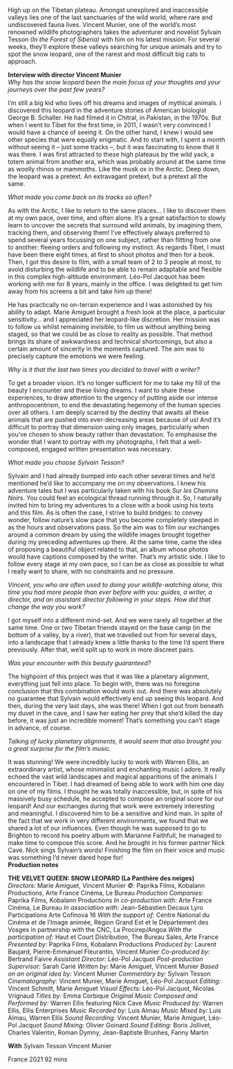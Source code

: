 
High up on the Tibetan plateau. Amongst unexplored and inaccessible valleys lies one of the last sanctuaries of the wild world, where rare and undiscovered fauna lives. Vincent Munier, one of the world’s most renowned wildlife photographers takes the adventurer and novelist Sylvain Tesson _(In the Forest of Siberia)_ with him on his latest mission. For several weeks, they’ll explore these valleys searching for unique animals and try to spot the snow leopard, one of the rarest and most difficult big cats to approach.<br>

**Interview with director Vincent Munier**<br>
_Why has the snow leopard been the main focus of your thoughts and your journeys over the past few years?_

I’m still a big kid who lives off his dreams and images of mythical animals. I discovered this leopard in the adventure stories of American biologist George B. Schaller. He had filmed it in Chitral, in Pakistan, in the 1970s. But when I went to Tibet for the first time, in 2011, I wasn’t very convinced I would have a chance of seeing it. On the other hand, I knew I would see other species that were equally enigmatic. And to start with, I spent a month without seeing it – just some tracks –, but it was fascinating to know that it was there. I was first attracted to these high plateaus by the wild yack, a totem animal from another era, which was probably around at the same time as woolly rhinos or mammoths. Like the musk ox in the Arctic. Deep down, the leopard was a pretext. An extravagant pretext, but a pretext all the same.

_What made you come back on its tracks so often?_

As with the Arctic, I like to return to the same places… I like to discover them at my own pace, over time, and often alone. It’s a great satisfaction to slowly learn to uncover the secrets that surround wild animals, by imagining them, tracking them, and observing them! I’ve effectively always preferred to spend several years focussing on one subject, rather than flitting from one to another: fleeing orders and following my instinct. As regards Tibet, I must have been there eight times, at first to shoot photos and then for a book. Then, I got this desire to film, with a small team of 2 to 3 people at most, to avoid disturbing the wildlife and to be able to remain adaptable and flexible in this complex high-altitude environment. Léo-Pol Jacquot has been working with me for 8 years, mainly in the office. I was delighted to get him away from his screens a bit and take him up there!

He has practically no on-terrain experience and I was astonished by his ability to adapt. Marie Amiguet brought a fresh look at the place, a particular sensitivity… and I appreciated her leopard-like discretion. Her mission was to follow us whilst remaining invisible, to film us without anything being staged, so that we could be as close to reality as possible. That method brings its share of awkwardness and technical shortcomings, but also a certain amount of sincerity in the moments captured. The aim was to precisely capture the emotions we were feeling.

_Why is it that the last two times you decided to travel with a writer?_

To get a broader vision. It’s no longer sufficient for me to take my fill of the beauty I encounter and these living dreams. I want to share these experiences, to draw attention to the urgency of putting aside our intense anthropocentrism, to end the devastating hegemony of the human species over all others. I am deeply scarred by the destiny that awaits all these animals that are pushed into ever-decreasing areas because of us! And it’s difficult to portray that dimension using only images, particularly when you’ve chosen to show beauty rather than devastation. To emphasise the wonder that I want to portray with my photographs, I felt that a well-composed, engaged written presentation was necessary.

_What made you choose Sylvain Tesson?_

Sylvain and I had already bumped into each other several times and he’d mentioned he’d like to accompany me on my observations. I knew his adventure tales but I was particularly taken with his book _Sur les Chemins Noirs_. You could feel an ecological thread running through it. So, I naturally invited him to bring my adventures to a close with a book using his texts and this film. As is often the case, I strive to build bridges: to convey wonder, follow nature’s slow pace that you become completely steeped in as the hours and observations pass. So the aim was to film our exchanges around a common dream by using the wildlife images brought together during my preceding adventures up there. At the same time, came the idea of proposing a beautiful object related to that, an album whose photos would have captions composed by the writer. That’s my artistic side. I like to follow every stage at my own pace, so I can be as close as possible to what I really want to share, with no constraints and no pressure.

_Vincent, you who are often used to doing your wildlife-watching alone, this time you had more people than ever before with you: guides, a writer, a director, and an assistant director following in your steps. How did that change the way you work?_

I got myself into a different mind-set. And we were rarely all together at the same time. One or two Tibetan friends stayed on the base camp (in the bottom of a valley, by a river), that we travelled out from for several days, into a landscape that I already knew a little thanks to the time I’d spent there previously. After that, we’d split up to work in more discreet pairs.

_Was your encounter with this beauty guaranteed?_

The highpoint of this project was that it was like a planetary alignment, everything just fell into place. To begin with, there was no foregone conclusion that this combination would work out. And there was absolutely no guarantee that Sylvain would effectively end up seeing this leopard. And then, during the very last days, she was there! When I got out from beneath my duvet in the cave, and I saw her eating her prey that she’d killed the day before, it was just an incredible moment! That’s something you can’t stage in advance, of course.

_Talking of lucky planetary alignments, it would seem that also brought you a great surprise for the film’s music._

It was stunning! We were incredibly lucky to work with Warren Ellis, an extraordinary artist, whose minimalist and enchanting music I adore. It really echoed the vast wild landscapes and magical apparitions of the animals I encountered in Tibet. I had dreamed of being able to work with him one day on one of my films. I thought he was totally inaccessible, but, in spite of his massively busy schedule, he accepted to compose an original score for our leopard! And our exchanges during that work were extremely interesting and meaningful. I discovered him to be a sensitive and kind man. In spite of the fact that we work in very different environments, we found that we shared a lot of our influences. Even though he was supposed to go to Brighton to record his poetry album with Marianne Faithfull, he managed to make time to compose this score. And he brought in his former partner Nick Cave. Nick sings Sylvain’s words! Finishing the film on their voice and music was something I’d never dared hope for!<br>
**Production notes**<br>

**THE VELVET QUEEN: SNOW LEOPARD (La Panthère des neiges)**<br>
_Directors:_ Marie Amiguet, Vincent Munier
_©:_ Paprika Films, Kobalann Productions, Arte France Cinéma, Le Bureau
_Production Companies:_ Paprika Films, Kobalann Productions
_In co-production with:_ Arte France Cinéma, Le Bureau
_In association with:_ Jean-Sébastien Decaux Lyro Participations Arte Cofinova 16
_With the support of:_ Centre National du Cinéma et de l’Image animée, Région Grand Est et le Département des Vosges in partnership with the CNC, La Procirep/Angoa
_With the participation of:_ Haut et Court Distribution, The Bureau Sales, Arte France
_Presented by:_ Paprika Films, Kobalann Productions
_Produced by:_ Laurent Baujard, Pierre-Emmanuel Fleurantin, Vincent Munier
_Co-produced by:_ Bertrand Faivre
_Assistant Director:_ Léo-Pol Jacquot
_Post-production Supervisor:_ Sarah Carié
_Written by:_ Marie Amiguet, Vincent Munier
_Based on an original idea by:_ Vincent Munier
_Commentary by:_ Sylvain Tesson
_Cinematography:_ Vincent Munier, Marie Amiguet, Léo-Pol Jacquot
_Editing:_ Vincent Schmitt, Marie Amiguet
_Visual Effects:_ Léo-Pol Jacquot, Nicolas Vrignaud
_Titles by:_ Emma Corbique
_Original Music Composed and Performed by:_ Warren Ellis featuring Nick Cave
_Music Produced by:_ Warren Ellis, Ellis Enterprises
_Music Recorded by:_ Luis Almau
_Music Mixed by:_ Luis Almau, Warren Ellis
_Sound Recording:_ Vincent Munier, Marie Amiguet, Léo-Pol Jacquot
_Sound Mixing:_ Olivier Goinard
_Sound Editing:_ Boris Jollivet, Charles Valentin, Roman Dymny, Jean-Baptiste Brunhes, Fanny Martin

**With**
Sylvain Tesson
Vincent Munier

France 2021
92 mins
<!--stackedit_data:
eyJoaXN0b3J5IjpbLTg0OTMzMzk1MF19
-->
